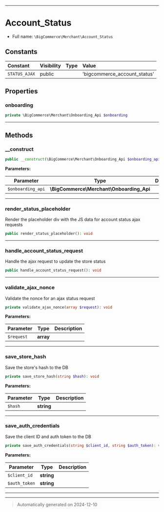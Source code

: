 ***

# Account_Status





* Full name: `\BigCommerce\Merchant\Account_Status`


## Constants

| Constant | Visibility | Type | Value |
|:---------|:-----------|:-----|:------|
|`STATUS_AJAX`|public| |&#039;bigcommerce_account_status&#039;|

## Properties


### onboarding



```php
private \BigCommerce\Merchant\Onboarding_Api $onboarding
```






***

## Methods


### __construct



```php
public __construct(\BigCommerce\Merchant\Onboarding_Api $onboarding_api): mixed
```








**Parameters:**

| Parameter | Type | Description |
|-----------|------|-------------|
| `$onboarding_api` | **\BigCommerce\Merchant\Onboarding_Api** |  |





***

### render_status_placeholder

Render the placeholder div with the JS data for account status ajax requests

```php
public render_status_placeholder(): void
```












***

### handle_account_status_request

Handle the ajax request to update the store status

```php
public handle_account_status_request(): void
```












***

### validate_ajax_nonce

Validate the nonce for an ajax status request

```php
private validate_ajax_nonce(array $request): void
```








**Parameters:**

| Parameter | Type | Description |
|-----------|------|-------------|
| `$request` | **array** |  |





***

### save_store_hash

Save the store's hash to the DB

```php
private save_store_hash(string $hash): void
```








**Parameters:**

| Parameter | Type | Description |
|-----------|------|-------------|
| `$hash` | **string** |  |





***

### save_auth_credentials

Save the client ID and auth token to the DB

```php
private save_auth_credentials(string $client_id, string $auth_token): void
```








**Parameters:**

| Parameter | Type | Description |
|-----------|------|-------------|
| `$client_id` | **string** |  |
| `$auth_token` | **string** |  |





***


***
> Automatically generated on 2024-12-10
